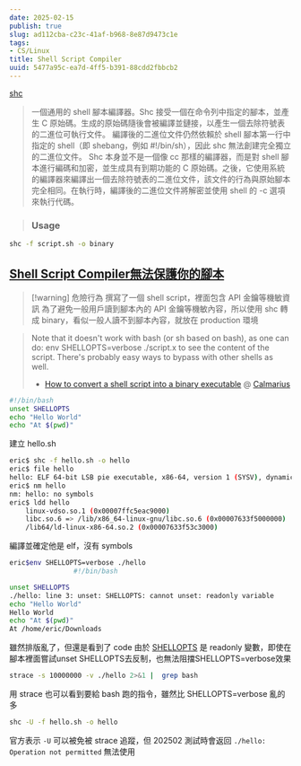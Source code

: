 ```yaml
---
date: 2025-02-15
publish: true
slug: ad112cba-c23c-41af-b968-8e87d9473c1e
tags:
- CS/Linux
title: Shell Script Compiler
uuid: 5477a95c-ea7d-4ff5-b391-88cdd2fbbcb2
---
```

[shc](https://github.com/neurobin/shc)

> 一個通用的 shell 腳本編譯器。Shc 接受一個在命令列中指定的腳本，並產生 C 原始碼。生成的原始碼隨後會被編譯並鏈接，以產生一個去除符號表的二進位可執行文件。
> 編譯後的二進位文件仍然依賴於 shell 腳本第一行中指定的 shell（即 shebang，例如 #!/bin/sh），因此 shc 無法創建完全獨立的二進位文件。
> Shc 本身並不是一個像 cc 那樣的編譯器，而是對 shell 腳本進行編碼和加密，並生成具有到期功能的 C 原始碼。之後，它使用系統的編譯器來編譯出一個去除符號表的二進位文件，該文件的行為與原始腳本完全相同。在執行時，編譯後的二進位文件將解密並使用 shell 的 -c 選項來執行代碼。

> ### Usage



```sh
shc -f script.sh -o binary
```

## [Shell Script Compiler無法保護你的腳本](https://hackmd.io/@kmo/shc_not_safe)

> [!warning] 危險行為
> 撰寫了一個 shell script，裡面包含 API 金鑰等機敏資訊
> 為了避免一般用戶讀到腳本內的 API 金鑰等機敏內容，所以使用 shc 轉成 binary，看似一般人讀不到腳本內容，就放在 production 環境



> Note that it doesn't work with bash (or sh based on bash), as one can do: env SHELLOPTS=verbose ./script.x to see the content of the script. There's probably easy ways to bypass with other shells as well.
> - [How to convert a shell script into a binary executable](https://unix.stackexchange.com/questions/64762/how-to-convert-a-shell-script-into-a-binary-executable/64765) @ [Calmarius](https://unix.stackexchange.com/users/26435/calmarius)



```sh
#!/bin/bash
unset SHELLOPTS
echo "Hello World"
echo "At $(pwd)"
```

建立 hello.sh

```sh
eric$ shc -f hello.sh -o hello 
eric$ file hello
hello: ELF 64-bit LSB pie executable, x86-64, version 1 (SYSV), dynamically linked, interpreter /lib64/ld-linux-x86-64.so.2, BuildID[sha1]=55f83777c52f6f496c169094ae232b7b23ec4b61, for GNU/Linux 3.2.0, stripped
eric$ nm hello
nm: hello: no symbols
eric$ ldd hello
	linux-vdso.so.1 (0x00007ffc5eac9000)
	libc.so.6 => /lib/x86_64-linux-gnu/libc.so.6 (0x00007633f5000000)
	/lib64/ld-linux-x86-64.so.2 (0x00007633f53c3000)
```

編譯並確定他是 elf，沒有 symbols

```sh
eric$env SHELLOPTS=verbose ./hello
                #!/bin/bash

unset SHELLOPTS
./hello: line 3: unset: SHELLOPTS: cannot unset: readonly variable
echo "Hello World"
Hello World
echo "At $(pwd)"
At /home/eric/Downloads
```

雖然排版亂了，但還是看到了 code
由於 [SHELLOPTS](https://www.gnu.org/software/bash/manual/html_node/Bash-Variables.html#index-SHELLOPTS) 是 readonly 變數，即使在腳本裡面嘗試unset SHELLOPTS去反制，也無法阻擋SHELLOPTS=verbose效果

```sh
strace -s 10000000 -v ./hello 2>&1 |  grep bash
```

用 strace 也可以看到要給 bash 跑的指令，雖然比 SHELLOPTS=verbose 亂的多

```sh
shc -U -f hello.sh -o hello
```

官方表示 `-U` 可以被免被 strace 追蹤，但 202502 測試時會返回 `./hello: Operation not permitted` 無法使用
